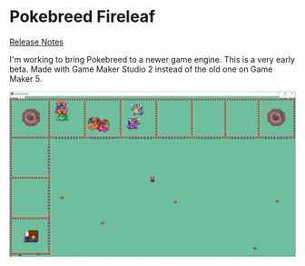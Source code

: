 # Pokebreed Fireleaf

[Release Notes](https://github.com/timeblade0/pokebreed_fireleaf/blob/master/notes/release_notes/release_notes.txt)

I'm working to bring Pokebreed to a newer game engine. This is a very early beta.
Made with Game Maker Studio 2 instead of the old one on Game Maker 5.

![Screenshot](https://github.com/timeblade0/Pokebreed_Fireleaf/blob/main/fireleaf.PNG)

